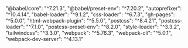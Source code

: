 "@babel/core": "^7.21.3",
"@babel/preset-env": "^7.20.2",
"autoprefixer": "^10.4.14",
"babel-loader": "^9.1.2",
"css-loader": "^6.7.3",
"gh-pages": "^5.0.0",
"html-webpack-plugin": "^5.5.0",
"postcss": "^8.4.21",
"postcss-loader": "^7.1.0",
"postcss-preset-env": "^8.2.0",
"style-loader": "^3.3.2",
"tailwindcss": "^3.3.0",
"webpack": "^5.76.3",
"webpack-cli": "^5.0.1",
"webpack-dev-server": "^4.13.1"
